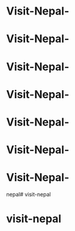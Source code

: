 # Visit-Nepal-
# Visit-Nepal-
# Visit-Nepal-
# Visit-Nepal-
# Visit-Nepal-
# Visit-Nepal-
# Visit-Nepal-
nepal# visit-nepal
# visit-nepal
